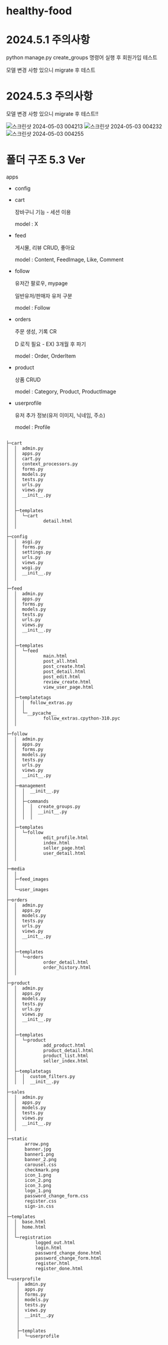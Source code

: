 # healthy-food
<h1>2024.5.1 주의사항</h1>
python manage.py create_groups 명령어 실행 후 회원가입 테스트

모델 변경 사항 있으니 migrate 후 테스트

<h1>2024.5.3 주의사항</h1>
모델 변경 사항 있으니 migrate 후 테스트!!

![스크린샷 2024-05-03 004213](https://github.com/Gothax/healthy-food/assets/82752784/b68a6317-8392-463e-8c28-67d48ee98e08)
![스크린샷 2024-05-03 004232](https://github.com/Gothax/healthy-food/assets/82752784/50e79bb1-744d-487d-9293-67f9d1431b95)
![스크린샷 2024-05-03 004255](https://github.com/Gothax/healthy-food/assets/82752784/86171c32-7657-4069-b008-90db4bedaa57)


<h1>폴더 구조 5.3 Ver</h1>
apps

- config
- cart

    장바구니 기능 - 세션 이용

    model : X
- feed

    게시물, 리뷰 CRUD, 좋아요


    model : Content, FeedImage, Like, Comment
- follow

    유저간 팔로우, mypage

    일반유저/판매자 유저 구분

    model : Follow

- orders

    주문 생성, 기록 CR

    D 로직 필요 - EX) 3개월 후 파기

    model : Order, OrderItem

- product

    상품 CRUD

    model : Category, Product, ProductImage

- userprofile

    유저 추가 정보(유저 이미지, 닉네임, 주소)

    model : Profile


```

├─cart
│  │  admin.py
│  │  apps.py
│  │  cart.py
│  │  context_processors.py
│  │  forms.py
│  │  models.py
│  │  tests.py
│  │  urls.py
│  │  views.py
│  │  __init__.py
│  │
│  │
│  ├─templates
│  │  └─cart
│  │          detail.html
│  │
│
├─config
│  │  asgi.py
│  │  forms.py
│  │  settings.py
│  │  urls.py
│  │  views.py
│  │  wsgi.py
│  │  __init__.py
│  │
│
├─feed
│  │  admin.py
│  │  apps.py
│  │  forms.py
│  │  models.py
│  │  tests.py
│  │  urls.py
│  │  views.py
│  │  __init__.py
│  │
│  │
│  ├─templates
│  │  └─feed
│  │          main.html
│  │          post_all.html
│  │          post_create.html
│  │          post_detail.html
│  │          post_edit.html
│  │          review_create.html
│  │          view_user_page.html
│  │
│  ├─templatetags
│  │  │  follow_extras.py
│  │  │
│  │  └─__pycache__
│  │          follow_extras.cpython-310.pyc
│  │
│
├─follow
│  │  admin.py
│  │  apps.py
│  │  forms.py
│  │  models.py
│  │  tests.py
│  │  urls.py
│  │  views.py
│  │  __init__.py
│  │
│  ├─management
│  │  │  __init__.py
│  │  │
│  │  ├─commands
│  │  │  │  create_groups.py
│  │  │  │  __init__.py
│  │  │  │
│  │
│  ├─templates
│  │  └─follow
│  │          edit_profile.html
│  │          index.html
│  │          seller_page.html
│  │          user_detail.html
│  │
│
├─media
│  │
│  ├─feed_images
│  │
│  └─user_images
│
├─orders
│  │  admin.py
│  │  apps.py
│  │  models.py
│  │  tests.py
│  │  urls.py
│  │  views.py
│  │  __init__.py
│  │
│  │
│  ├─templates
│  │  └─orders
│  │          order_detail.html
│  │          order_history.html
│  │
│
├─product
│  │  admin.py
│  │  apps.py
│  │  models.py
│  │  tests.py
│  │  urls.py
│  │  views.py
│  │  __init__.py
│  │
│  │
│  ├─templates
│  │  └─product
│  │          add_product.html
│  │          product_detail.html
│  │          product_list.html
│  │          seller_index.html
│  │
│  ├─templatetags
│  │  │  custom_filters.py
│  │  │  __init__.py
│
├─sales
│  │  admin.py
│  │  apps.py
│  │  models.py
│  │  tests.py
│  │  views.py
│  │  __init__.py
│  │
│
├─static
│      arrow.png
│      banner.jpg
│      banner1.png
│      banner_2.png
│      carousel.css
│      checkmark.png
│      icon_1.png
│      icon_2.png
│      icon_3.png
│      logo_1.png
│      password_change_form.css
│      register.css
│      sign-in.css
│
├─templates
│  │  base.html
│  │  home.html
│  │
│  └─registration
│          logged_out.html
│          login.html
│          password_change_done.html
│          password_change_form.html
│          register.html
│          register_done.html
│
└─userprofile
    │  admin.py
    │  apps.py
    │  forms.py
    │  models.py
    │  tests.py
    │  views.py
    │  __init__.py
    │
    │
    ├─templates
    │  └─userprofile
```
